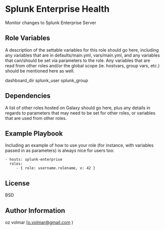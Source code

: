 Splunk Enterprise Health
=========

Monitor changes to Splunk Enterprise Server


Role Variables
--------------

A description of the settable variables for this role should go here, including any variables that are in defaults/main.yml, vars/main.yml, and any variables that can/should be set via parameters to the role. Any variables that are read from other roles and/or the global scope (ie. hostvars, group vars, etc.) should be mentioned here as well.

dashboard_dir
splunk_user 
splunk_group

Dependencies
------------

A list of other roles hosted on Galaxy should go here, plus any details in regards to parameters that may need to be set for other roles, or variables that are used from other roles.

Example Playbook
----------------

Including an example of how to use your role (for instance, with variables passed in as parameters) is always nice for users too:

    - hosts: splunk-enterprise
      roles:
         - { role: username.rolename, x: 42 }

License
-------

BSD

Author Information
------------------
oz volmar [o.volmar@gmail.com )